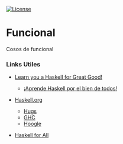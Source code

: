 [![License](https://img.shields.io/badge/license-Unlicense-blue.svg)](https://raw.githubusercontent.com/luchist/Funcional/master/LICENSE)

# Funcional
Cosos de funcional


### Links Utiles
* [Learn you a Haskell for Great Good!](#features)
  * [¡Aprende Haskell por el bien de todos!](http://aprendehaskell.es/)

* [Haskell.org](https://www.haskell.org)
  * [Hugs](https://www.haskell.org/hugs/)
  * [GHC](https://www.haskell.org/ghc/)
  * [Hoogle](https://www.haskell.org/hoogle/)

* [Haskell for All](http://www.haskellforall.com/)
